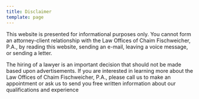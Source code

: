 ```yaml
---
title: Disclaimer
template: page
---
```

This website is presented for informational purposes only. You cannot form an attorney-client relationship with the Law Offices of Chaim Fischweicher, P.A., by reading this website, sending an e-mail, leaving a voice message, or sending a letter.

The hiring of a lawyer is an important decision that should not be made based upon advertisements.
If you are interested in learning more about the Law Offices of Chaim Fischweicher, P.A., please call us to make an appointment or ask us to send you free written information about our qualifications and experience